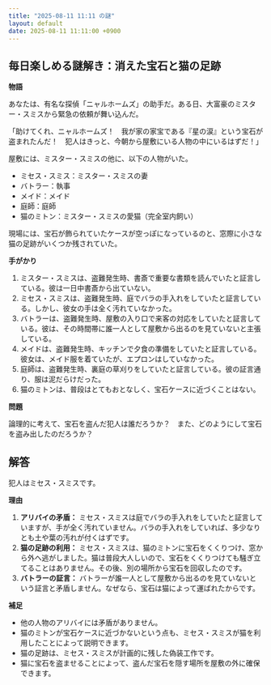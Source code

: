 ```yaml
---
title: "2025-08-11 11:11 の謎"
layout: default
date: 2025-08-11 11:11:00 +0900
---
```

## 毎日楽しめる謎解き：消えた宝石と猫の足跡

**物語**

あなたは、有名な探偵「ニャルホームズ」の助手だ。ある日、大富豪のミスター・スミスから緊急の依頼が舞い込んだ。

「助けてくれ、ニャルホームズ！　我が家の家宝である『星の涙』という宝石が盗まれたんだ！　犯人はきっと、今朝から屋敷にいる人物の中にいるはずだ！」

屋敷には、ミスター・スミスの他に、以下の人物がいた。

*   ミセス・スミス：ミスター・スミスの妻
*   バトラー：執事
*   メイド：メイド
*   庭師：庭師
*   猫のミトン：ミスター・スミスの愛猫（完全室内飼い）

現場には、宝石が飾られていたケースが空っぽになっているのと、窓際に小さな猫の足跡がいくつか残されていた。

**手がかり**

1.  ミスター・スミスは、盗難発生時、書斎で重要な書類を読んでいたと証言している。彼は一日中書斎から出ていない。
2.  ミセス・スミスは、盗難発生時、庭でバラの手入れをしていたと証言している。しかし、彼女の手は全く汚れていなかった。
3.  バトラーは、盗難発生時、屋敷の入り口で来客の対応をしていたと証言している。彼は、その時間帯に誰一人として屋敷から出るのを見ていないと主張している。
4.  メイドは、盗難発生時、キッチンで夕食の準備をしていたと証言している。彼女は、メイド服を着ていたが、エプロンはしていなかった。
5.  庭師は、盗難発生時、裏庭の草刈りをしていたと証言している。彼の証言通り、服は泥だらけだった。
6.  猫のミトンは、普段はとてもおとなしく、宝石ケースに近づくことはない。

**問題**

論理的に考えて、宝石を盗んだ犯人は誰だろうか？　また、どのようにして宝石を盗み出したのだろうか？

## 解答

犯人はミセス・スミスです。

**理由**

1.  **アリバイの矛盾：** ミセス・スミスは庭でバラの手入れをしていたと証言していますが、手が全く汚れていません。バラの手入れをしていれば、多少なりとも土や葉の汚れが付くはずです。
2.  **猫の足跡の利用：** ミセス・スミスは、猫のミトンに宝石をくくりつけ、窓から外へ逃がしました。猫は普段大人しいので、宝石をくくりつけても騒ぎ立てることはありません。その後、別の場所から宝石を回収したのです。
3.  **バトラーの証言：** バトラーが誰一人として屋敷から出るのを見ていないという証言と矛盾しません。なぜなら、宝石は猫によって運ばれたからです。

**補足**

*   他の人物のアリバイには矛盾がありません。
*   猫のミトンが宝石ケースに近づかないという点も、ミセス・スミスが猫を利用したことによって説明できます。
*   猫の足跡は、ミセス・スミスが計画的に残した偽装工作です。
*   猫に宝石を盗ませることによって、盗んだ宝石を隠す場所を屋敷の外に確保できます。
